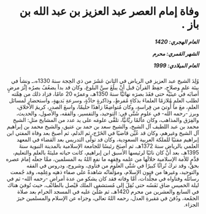 <h1 dir="rtl">وفاة إمام العصر عبد العزيز بن عبد الله بن باز .</h1>

<h5 dir="rtl">العام الهجري:  1420

الشهر القمري: محرم

العام الميلادي: 1999</h5>

<p dir="rtl">وُلِدَ الشيخ عبد العزيز في الرياض في الثانيَ عَشَرَ من ذي الحِجة سنةَ 1330ه،ـ ونشأ في بيئة علمٍ وصلاحٍ، حفِظ القرآنَ قبل أنْ يبلُغَ سنَّ البلوغ، وكان قد بدأ يضعُفُ بصرُه إثْرَ مرضٍ أصابَه في عينَيْه حتى فقَدَ بصرَه نهائيًّا سنةَ 1350هـ، وعمرُه 20 عامًا، فزاد ذلك من هِمَّته لطلب العلمِ مُلازمًا العلماءَ بذكاءٍ مُفرطٍ، وذاكرةٍ حادَّةٍ، وسرعةِ بَديهةٍ، واستحضارٍ لمسائل العلمِ، معَ ما أُوتيَ من فِراسةٍ، وكان مُتواضِعًا زاهدًا حليمًا، واسعَ الصدرِ، كريمَ الأخلاق، وبرز -رحمه الله- في علومٍ شَتَّى في: التوحيد، والتفسير، والفقه، والأصول، والحديث، والفِرَق والمذاهب، وكان عالمًا ربَّانيًّا، تلقَّى علومَه على يد عدد من المشايخ مثلِ: الشيخ محمد بن عبد اللطيف آل الشيخ، والشيخ سعد بن حمد بن عتيق، والشيخ محمد بن إبراهيم آل الشيخ وغيرهم، وكان قد عُيِّن قاضيًا في الخَرْج، ثم الدلم، ثم أصبحَ بعد وفاة المفتي ابن إبراهيم مفتيًا للملكة العربية السعودية، وكان قد تولَّى التدريس بعد القضاء في المعهد العلمي بالرياض سنةَ 1372هـ، ثم أصبَحَ رئيسًا للجامعة الإسلامية بالمدينة النبوية سنةَ 1395هـ، بعد أنْ كان نائبًا لرئيسها الأسبق ابن إبراهيم، كانت حياته مليئةً بالعلم والتعليم، قدَّم للأمة الإسلامية خلالَها من علمه وفِقهِه ما نفع اللهُ به المسلمين، ممَّا جعلَه إمامَ عصره بحقٍّ، وقد تركَ تُراثًا كبيرًا في شَتَّى العلوم من فتاوى، وشروح، ودروس في الفقه والتوحيد، وغيرها من فنون الإسلام، ومؤلَّفاتُه شاهدةٌ على صفاء ذهنِه وعِلمِه، وقد جُمعت رسائلُه وفتاواه في مجلَّدات، أمَّا وفاته فقد كان يشكو من عدة أمراضٍ -رحمه الله- ثم في ليلة الخميس ضاق نَفَسُه حتى نُقِلَ إلى مُستشفى الملك فَيْصل بالطائف، حيث تُوفيَ هناك في السابع والعشرين من محرم 1420هـ، ثم صُلِّيَ عليه في المسجد الحرام بعد صلاة الجمُعة، ودُفنَ في مَقبرةِ العدل، رحمه اللهُ تعالى، وجزاه عن الإسلام والمسلمين خيرَ الجزاء.</p></br>
